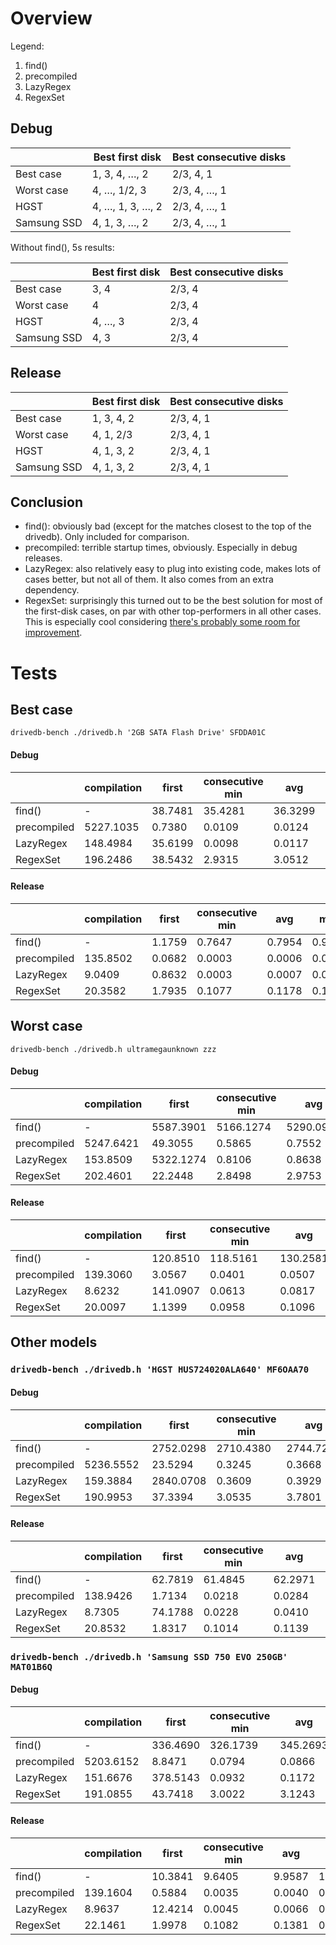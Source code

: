 # Overview

Legend:

1. find()
2. precompiled
3. LazyRegex
4. RegexSet

## Debug

|               | Best first disk  | Best consecutive disks
|---------------|------------------|-----------------------
| Best case     | 1, 3, 4, …, 2    | 2/3, 4, 1
| Worst case    | 4, …, 1/2, 3     | 2/3, 4, …, 1
| HGST          | 4, …, 1, 3, …, 2 | 2/3, 4, …, 1
| Samsung SSD   | 4, 1, 3, …, 2    | 2/3, 4, …, 1

Without find(), 5s results:

|               | Best first disk  | Best consecutive disks
|---------------|------------------|-----------------------
| Best case     | 3, 4             | 2/3, 4
| Worst case    | 4                | 2/3, 4
| HGST          | 4, …, 3          | 2/3, 4
| Samsung SSD   | 4, 3             | 2/3, 4

## Release

|               | Best first disk  | Best consecutive disks
|---------------|------------------|-----------------------
| Best case     | 1, 3, 4, 2       | 2/3, 4, 1
| Worst case    | 4, 1, 2/3        | 2/3, 4, 1
| HGST          | 4, 1, 3, 2       | 2/3, 4, 1
| Samsung SSD   | 4, 1, 3, 2       | 2/3, 4, 1

## Conclusion

- find(): obviously bad (except for the matches closest to the top of the drivedb). Only included for comparison.
- precompiled: terrible startup times, obviously. Especially in debug releases.
- LazyRegex: also relatively easy to plug into existing code, makes lots of cases better, but not all of them. It also comes from an extra dependency.
- RegexSet: surprisingly this turned out to be the best solution for most of the first-disk cases, on par with other top-performers in all other cases. This is especially cool considering [there's probably some room for improvement](https://github.com/rust-lang/regex/issues/259).

# Tests

<!--
>>> from statistics import median, pstdev, mean
>>> A = [36.8720,…]
>>> print('%.4f         | %.4f | %.4f | %.4f | %.4f' % (min(A), mean(A), max(A), median(A), pstdev(A)))
-->

## Best case

`drivedb-bench ./drivedb.h '2GB SATA Flash Drive' SFDDA01C`

#### Debug

|             | compilation | first   | consecutive min | avg     | max     | median  | pstddev
|-------------|-------------|---------|-----------------|---------|---------|---------|--------
| find()      | -           | 38.7481 | 35.4281         | 36.3299 | 39.3407 | 35.7713 | 1.1937
| precompiled | 5227.1035   | 0.7380  | 0.0109          | 0.0124  | 0.0146  | 0.0118  | 0.0012
| LazyRegex   | 148.4984    | 35.6199 | 0.0098          | 0.0117  | 0.0156  | 0.0101  | 0.0025
| RegexSet    | 196.2486    | 38.5432 | 2.9315          | 3.0512  | 3.3947  | 3.0054  | 0.1359

#### Release

|             | compilation | first   | consecutive min | avg     | max     | median  | pstddev
|-------------|-------------|---------|-----------------|---------|---------|---------|--------
| find()      | -           | 1.1759  | 0.7647          | 0.7954  | 0.9174  | 0.7778  | 0.0447
| precompiled | 135.8502    | 0.0682  | 0.0003          | 0.0006  | 0.0020  | 0.0005  | 0.0005
| LazyRegex   | 9.0409      | 0.8632  | 0.0003          | 0.0007  | 0.0016  | 0.0006  | 0.0004
| RegexSet    | 20.3582     | 1.7935  | 0.1077          | 0.1178  | 0.1284  | 0.1164  | 0.0078

## Worst case

`drivedb-bench ./drivedb.h ultramegaunknown zzz`

#### Debug

|             | compilation | first     | consecutive min | avg       | max       | median    | pstddev
|-------------|-------------|-----------|-----------------|-----------|-----------|-----------|--------
| find()      | -           | 5587.3901 | 5166.1274       | 5290.0926 | 5479.7534 | 5255.1777 | 99.2660
| precompiled | 5247.6421   | 49.3055   | 0.5865          | 0.7552    | 0.8685    | 0.7883    | 0.0932
| LazyRegex   | 153.8509    | 5322.1274 | 0.8106          | 0.8638    | 1.0859    | 0.8246    | 0.0834
| RegexSet    | 202.4601    | 22.2448   | 2.8498          | 2.9753    | 3.3019    | 2.9156    | 0.1495

#### Release

|             | compilation | first    | consecutive min | avg      | max      | median   | pstddev
|-------------|-------------|----------|-----------------|----------|----------|----------|--------
| find()      | -           | 120.8510 | 118.5161        | 130.2581 | 182.0322 | 123.2989 | 19.0847
| precompiled | 139.3060    | 3.0567   | 0.0401          | 0.0507   | 0.1132   | 0.0424   | 0.0223
| LazyRegex   | 8.6232      | 141.0907 | 0.0613          | 0.0817   | 0.2126   | 0.0646   | 0.0465
| RegexSet    | 20.0097     | 1.1399   | 0.0958          | 0.1096   | 0.1268   | 0.1102   | 0.0086

## Other models

### `drivedb-bench ./drivedb.h 'HGST HUS724020ALA640' MF6OAA70`

#### Debug

|             | compilation | first      | consecutive min | avg       | max       | median    | pstddev
|-------------|-------------|------------|-----------------|-----------|-----------|-----------|--------
| find()      | -           | 2752.0298  | 2710.4380       | 2744.7275 | 2800.7295 | 2744.7920 | 30.9750
| precompiled | 5236.5552   | 23.5294    | 0.3245          | 0.3668    | 0.4718    | 0.3491    | 0.0458
| LazyRegex   | 159.3884    | 2840.0708  | 0.3609          | 0.3929    | 0.4450    | 0.3849    | 0.0264
| RegexSet    | 190.9953    | 37.3394    | 3.0535          | 3.7801    | 5.0103    | 3.1188    | 0.8176

#### Release

|             | compilation | first    | consecutive min | avg      | max      | median   | pstddev
|-------------|-------------|----------|-----------------|----------|----------|----------|--------
| find()      | -           | 62.7819  | 61.4845         | 62.2971  | 63.2365  | 62.0446  | 0.6209
| precompiled | 138.9426    | 1.7134   | 0.0218          | 0.0284   | 0.0451   | 0.0271   | 0.0062
| LazyRegex   | 8.7305      | 74.1788  | 0.0228          | 0.0410   | 0.1282   | 0.0328   | 0.0313
| RegexSet    | 20.8532     | 1.8317   | 0.1014          | 0.1139   | 0.1280   | 0.1163   | 0.0090

### `drivedb-bench ./drivedb.h 'Samsung SSD 750 EVO 250GB' MAT01B6Q`

#### Debug

|             | compilation | first      | consecutive min | avg       | max       | median    | pstddev
|-------------|-------------|------------|-----------------|-----------|-----------|-----------|--------
| find()      | -           | 336.4690   | 326.1739        | 345.2693  | 401.6722  | 330.8318  | 28.9980
| precompiled | 5203.6152   | 8.8471     | 0.0794          | 0.0866    | 0.1024    | 0.0841    | 0.0074
| LazyRegex   | 151.6676    | 378.5143   | 0.0932          | 0.1172    | 0.1723    | 0.0948    | 0.0282
| RegexSet    | 191.0855    | 43.7418    | 3.0022          | 3.1243    | 3.2391    | 3.1523    | 0.0716

#### Release

|             | compilation | first    | consecutive min | avg      | max      | median   | pstddev
|-------------|-------------|----------|-----------------|----------|----------|----------|--------
| find()      | -           | 10.3841  | 9.6405          | 9.9587   | 10.3235  | 9.8984   | 0.2106
| precompiled | 139.1604    | 0.5884   | 0.0035          | 0.0040   | 0.0070   | 0.0036   | 0.0011
| LazyRegex   | 8.9637      | 12.4214  | 0.0045          | 0.0066   | 0.0207   | 0.0046   | 0.0050
| RegexSet    | 22.1461     | 1.9978   | 0.1082          | 0.1381   | 0.1892   | 0.1324   | 0.0295
